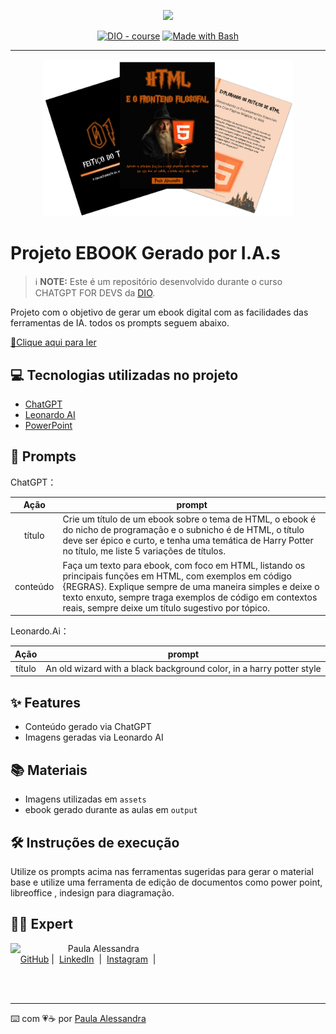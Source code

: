 <p align="center">
    <img width="100" src=".github/assets/banner.png">
</p>


<p align="center">
<a href="https://dio.me/"><img src="https://img.shields.io/badge/DIO-Course-28DA77?logo=youtube" alt="DIO - course"></a>
<a href="https://www.gnu.org/software/bash/" title="Go to Bash homepage"><img src="https://img.shields.io/badge/Prompt-Project-blue?logo=gnu-bash&amp;logoColor=white" alt="Made with Bash"></a></p>

-------


<p align="center">
<img 
    src="./assets/cover.png"
    width="400"  
/>
</p>

# Projeto EBOOK Gerado por I.A.s


> ℹ️ **NOTE:** Este é um repositório desenvolvido durante o curso CHATGPT FOR DEVS da [DIO](https://dio.me).

Projeto com o objetivo de gerar um ebook digital com as facilidades das ferramentas de IA. todos os prompts
seguem abaixo.

<a href="https://github.com/felipeAguiarCode/prompts-recipe-to-create-a-ebook/blob/main/output/ebook%20-%20css%20jedi%20output.pdf" title="View PDF now"> 📕Clique aqui para ler</a>

## 💻 Tecnologias utilizadas no projeto

- [ChatGPT](https://chat.openai.com/) 
- [Leonardo AI](https://www.leonardo.ai)
- [PowerPoint](https://www.microsoft.com/en/microsoft-365/powerpoint)

## 🧠 Prompts


ChatGPT：

|   Ação   | prompt                                                                                                                                                                                                                                                                         |
| :------: | ------------------------------------------------------------------------------------------------------------------------------------------------------------------------------------------------------------------------------------------------------------------------------ |
|  título  | Crie um título de um ebook sobre o tema de HTML, o ebook é do nicho de programação e o subnicho é de HTML, o título deve ser épico e curto, e tenha uma temática de Harry Potter no título, me liste 5 variações de títulos.                                                        |
| conteúdo | Faça um texto para ebook, com foco em HTML, listando os principais funções em HTML, com exemplos em código {REGRAS}. Explique sempre de uma maneira simples e deixe o texto enxuto, sempre traga exemplos de código em contextos reais, sempre deixe um título sugestivo por tópico. |


Leonardo.Ai：

|  Ação  | prompt                                                                                 |
| :----: | -------------------------------------------------------------------------------------- |
| título | An old wizard with a black background color, in a harry potter style |

## ✨ Features

- Conteúdo gerado via ChatGPT
- Imagens geradas via Leonardo AI

## 📚 Materiais

- Imagens utilizadas em `assets`
- ebook gerado durante as aulas em `output`

## 🛠️ Instruções de execução

Utilize os prompts acima nas ferramentas sugeridas para gerar o material base e utilize uma ferramenta de edição de documentos como power point, libreoffice , indesign para diagramação.

## 👨‍💻 Expert

<p>
    <img 
      align=left 
      margin=10 
      width=80 
      src="https://avatars.githubusercontent.com/u/126213743?s=400&u=a86b7d3d557370f4ade95c40dcefac76585a3e0a&v=4"
    />
    <p>&nbsp&nbsp&nbspPaula Alessandra<br>
    &nbsp&nbsp&nbsp
    <a href="https://github.com/paulaalessandrars">
    GitHub</a>&nbsp;|&nbsp;
    <a href="https://www.linkedin.com/in/paula-alessandra-rodrigues-dos-santos-57586759/">LinkedIn</a>
&nbsp;|&nbsp;
    <a href="https://www.instagram.com/paulaalessandrars/">
    Instagram</a>
&nbsp;|&nbsp;</p>
</p>
<br/><br/>
<p>

---

⌨️ com 💗☕ por [Paula Alessandra](https://github.com/paulaalessandrars)

